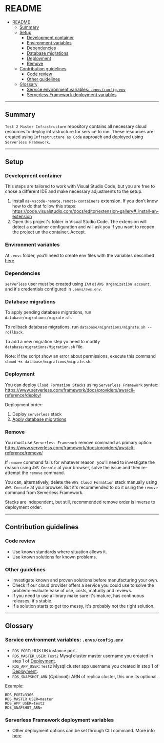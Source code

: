 # README #

- [README](#readme)
  - [Summary](#summary)
  - [Setup](#setup)
    - [Development container](#development-container)
    - [Environment variables](#environment-variables)
    - [Dependencies](#dependencies)
    - [Database migrations](#database-migrations)
    - [Deployment](#deployment)
    - [Remove](#remove)
  - [Contribution guidelines](#contribution-guidelines)
    - [Code review](#code-review)
    - [Other guidelines](#other-guidelines)
  - [Glossary](#glossary)
    - [Service environment variables: `.envs/config.env`](#service-environment-variables-envsconfigenv)
    - [Serverless Framework deployment variables](#serverless-framework-deployment-variables)

---

## Summary ##

`Test 2 Master Infrastructure` repository contains all necessary cloud resources to deploy infrastructure for service to run.
These resources are created using `Infrastructure as Code` approach and deployed using `Serverless Framework`.

---

## Setup ##

### Development container ###

This steps are tailored to work with Visual Studio Code, but you are free to chose a different IDE and make necessary adjustments to the setup.

1. Install `ms-vscode-remote.remote-containers` extension. If you don't know how to do that follow this steps: <https://code.visualstudio.com/docs/editor/extension-gallery#_install-an-extension>
2. Open this project's folder in Visual Studio Code. The extension will detect a container configuration and will ask you if you want to reopen the project un the container. Accept.

### Environment variables ###

At `.envs` folder, you'll need to create env files with the variables described [here](#glossary).

### Dependencies ###

`serverless` user must be created using `IAM` at `AWS Organization account`, and it's credentials configured in `.envs/aws.env`.

### Database migrations ###

To apply pending database migrations, run `database/migrations/migrate.sh`.

To rollback database migrations, run `database/migrations/migrate.sh --rollback`.

To add a new migration step yo need to modify `database/migrations/Migration.sh` file.

Note: If the script show an error about permissions, execute this command `chmod +x database/migrations/migrate.sh`.

### Deployment ###

You can deploy `Cloud Formation Stacks` using `Serverless Framework` syntax: <https://www.serverless.com/framework/docs/providers/aws/cli-reference/deploy/>

Deployment order:

1. Deploy `serverless` stack
2. [Apply database migrations](#database-migrations)

### Remove ###

You must use `Serverless Framework` remove command as primary option: <https://www.serverless.com/framework/docs/providers/aws/cli-reference/remove/>

If `remove` command fails for whatever reason, you'll need to investigate the reason using `AWS Console` at your browser, solve the issue and then re-attempt the `remove` command.

You can, alternatively, delete the `AWS Cloud Formation` stack manually using `AWS Console` at your browser. But it's recommended to do it using the `remove` command from Serverless Framework.

Stacks are independent, but still, recommended remove order is inverse to deployment order.

---

## Contribution guidelines ##

### Code review ###

- Use known standards where situation allows it.
- Use known solutions for known problems.

### Other guidelines ###

- Investigate known and proven solutions before manufacturing your own.
- Check if our cloud provider offers a service you could use to solve the problem: evaluate ease of use, costs, maturity and reviews.
- If you need to use a library make sure it's mature, has continuous releases, it's stable.
- If a solution starts to get too messy, it's probably not the right solution.

---

## Glossary ##

### Service environment variables: `.envs/config.env` ###

- `RDS_PORT`: RDS DB instance port.
- `RDS_MASTER_USER`: `Test2` Mysql cluster master username you created in step 1 of [Deployment](#deployment).
- `RDS_APP_USER`: `Test2` Mysql cluster app username you created in step 1 of [Deployment](#deployment).
- `RDS_SNAPSHOT_ARN`  (_Optional_): ARN of replica cluster, this one its optional.

Example:

```env
RDS_PORT=3306
RDS_MASTER_USER=master
RDS_APP_USER=test2
RDS_SNAPSHOT_ARN=
```

### Serverless Framework deployment variables ###

- Other deployment options can be set through CLI command. More info [here](https://www.serverless.com/framework/docs/providers/aws/cli-reference/deploy/)

